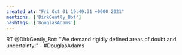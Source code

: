 ```yaml
---
created_at: "Fri Oct 01 19:49:31 +0000 2021"
mentions: ['DirkGently_Bot']
hashtags: ['DouglasAdams']
---
```


RT @DirkGently_Bot: "We demand rigidly defined areas of doubt and uncertainty!" - #DouglasAdams
